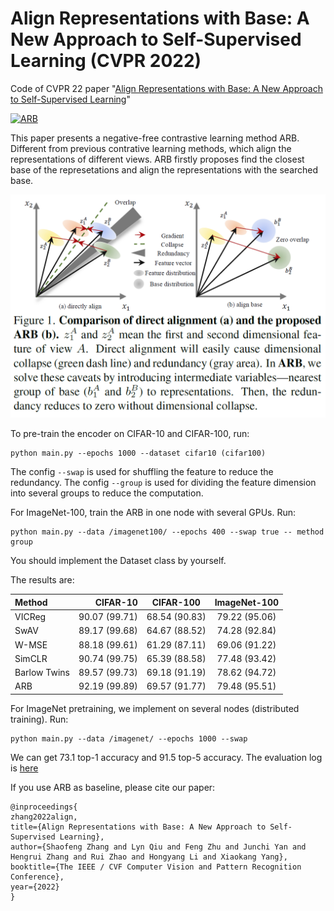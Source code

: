 # Align Representations with Base: A New Approach to Self-Supervised Learning (CVPR 2022)

Code of CVPR 22 paper "[Align Representations with Base: A New Approach to Self-Supervised Learning](https://github.com/Sherrylone/Align_Representation_with_Base/blob/main/01148.pdf)"

[![ARB](https://github.com/Sherrylone/Align_Representation_with_Base/blob/main/framework.png)](https://github.com/Sherrylone/Align_Representation_with_Base/blob/main/framework.png)

This paper presents a negative-free contrastive learning method ARB. Different from previous contrative learning methods, which align the representations of different views. ARB firstly proposes find the closest base of the represetations and align the representations with the searched base.

[![ARB](./illustration.png)](https://github.com/Sherrylone/Align_Representation_with_Base/blob/main/illustration.png)

To pre-train the encoder on CIFAR-10 and CIFAR-100, run:
```
python main.py --epochs 1000 --dataset cifar10 (cifar100)
```
The config `--swap` is used for shuffling the feature to reduce the redundancy. The config `--group` is used for dividing the feature dimension into several groups to reduce the computation.

For ImageNet-100, train the ARB in one node with several GPUs. Run: 
```
python main.py --data /imagenet100/ --epochs 400 --swap true -- method group
```
You should implement the Dataset class by yourself.

The results are:

| Method | CIFAR-10 | CIFAR-100 | ImageNet-100 |
| :-----| ----: | :----: | :----: |
| VICReg | 90.07 (99.71) | 68.54 (90.83) | 79.22 (95.06) |
| SwAV | 89.17 (99.68) | 64.67 (88.52) | 74.28 (92.84) |
| W-MSE | 88.18 (99.61) | 61.29 (87.11) | 69.06 (91.22) |
| SimCLR | 90.74 (99.75) | 65.39 (88.58) | 77.48 (93.42) |
| Barlow Twins | 89.57 (99.73) | 69.18 (91.19) | 78.62 (94.72) |
| ARB | 92.19 (99.89) | 69.57 (91.77) | 79.48 (95.51) |

For ImageNet pretraining, we implement on several nodes (distributed training). Run:
```
python main.py --data /imagenet/ --epochs 1000 --swap
```
We can get 73.1 top-1 accuracy and 91.5 top-5 accuracy. The evaluation log is [here](https://github.com/Sherrylone/Align_Representation_with_Base/blob/main/ImageNet/eval.log)

If you use ARB as baseline, please cite our paper:
```
@inproceedings{
zhang2022align,
title={Align Representations with Base: A New Approach to Self-Supervised Learning},
author={Shaofeng Zhang and Lyn Qiu and Feng Zhu and Junchi Yan and Hengrui Zhang and Rui Zhao and Hongyang Li and Xiaokang Yang},
booktitle={The IEEE / CVF Computer Vision and Pattern Recognition Conference},
year={2022}
}
```

